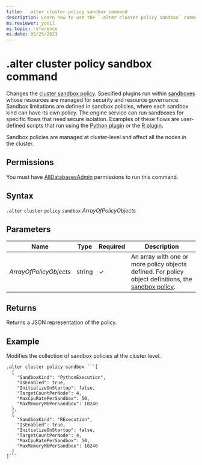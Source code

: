 ```yaml
---
title:  .alter cluster policy sandbox command
description: Learn how to use the `.alter cluster policy sandbox` command to change the cluster sandbox policy.
ms.reviewer: yonil
ms.topic: reference
ms.date: 05/25/2023
---
```

# .alter cluster policy sandbox command

Changes the [cluster sandbox policy](sandboxpolicy.md). Specified plugins run within [sandboxes](../concepts/sandboxes.md) whose resources are managed for security and resource governance. Sandbox limitations are defined in sandbox policies, where each sandbox kind can have its own policy. The engine service can run sandboxes for specific flows that need secure isolation.
Examples of these flows are user-defined scripts that run using the [Python plugin](../query/pythonplugin.md) or the [R plugin](../query/rplugin.md).

Sandbox policies are managed at cluster-level and affect all the nodes in the cluster.

## Permissions

You must have [AllDatabasesAdmin](access-control/role-based-access-control.md) permissions to run this command.

## Syntax

`.alter` `cluster` `policy` `sandbox` *ArrayOfPolicyObjects*

## Parameters

| Name | Type | Required | Description |
|--|--|--|--|
| *ArrayOfPolicyObjects* | string | &check;  | An array with one or more policy objects defined. For policy object definitions, the [sandbox policy](sandboxpolicy.md).|

## Returns

Returns a JSON representation of the policy.

## Example

Modifies the collection of sandbox policies at the cluster level.

```kusto
.alter cluster policy sandbox ```[
  {
    "SandboxKind": "PythonExecution",
    "IsEnabled": true,
    "InitializeOnStartup": false,
    "TargetCountPerNode": 4,
    "MaxCpuRatePerSandbox": 50,
    "MaxMemoryMbPerSandbox": 10240
  },
  {
    "SandboxKind": "RExecution",
    "IsEnabled": true,
    "InitializeOnStartup": false,
    "TargetCountPerNode": 4,
    "MaxCpuRatePerSandbox": 50,
    "MaxMemoryMbPerSandbox": 10240
  }
]```
```
